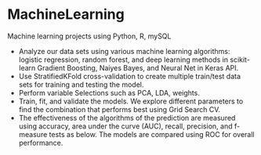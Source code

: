 # MachineLearning
Machine learning projects using Python, R, mySQL
-  Analyze our data sets using various machine learning algorithms: logistic regression, random forest, and deep learning methods in scikit-learn Gradient Boosting, Naiyes Bayes, and Neural Net in Keras API.
- Use StratifiedKFold cross-validation to create multiple train/test data sets for training and testing the model.
- Perform variable Selections such as PCA, LDA, weights. 
- Train, fit, and validate the models. We explore different parameters to find the combination that performs best using Grid Search CV. 
- The effectiveness of the algorithms of the prediction are measured using accuracy, area under the curve (AUC), recall, precision, and f-measure tests as below. The models are compared using ROC for overall performance.
